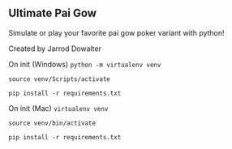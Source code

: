 ## Ultimate Pai Gow

Simulate or play your favorite pai gow poker variant with python!

Created by Jarrod Dowalter

On init (Windows)
`python -m virtualenv venv`

`source venv/Scripts/activate`

`pip install -r requirements.txt`

On init (Mac)
`virtualenv venv`

`source venv/bin/activate`

`pip install -r requirements.txt`
